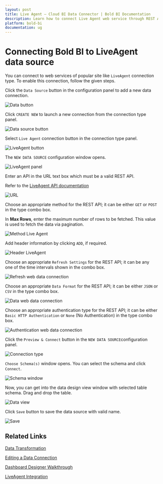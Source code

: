 ```yaml
---
layout: post
title: Live Agent – Cloud BI Data Connector | Bold BI Documentation
description: Learn how to connect Live Agent web service through REST API endpoint with Bold BI Cloud and create data source for dashboard configuration.
platform: bold-bi
documentation: ug
---
```


# Connecting Bold BI to LiveAgent data source

  You can connect to web services of popular site like `LiveAgent` connection type. To enable this connection, follow the given steps.
  
  Click the `Data Source` button in the configuration panel to add a new data connection.
   
   ![Data button](/static/assets/working-with-datasource/data-connectors/images/common/databutton.png)
   
   Click `CREATE NEW` to launch a new connection from the connection type panel. 
   
   ![Data source button](/static/assets/working-with-datasource/data-connectors/images/common/datasourcebutton.png)
  
  Select `Live Agent` connection button in the connection type panel.

  ![LiveAgent button](/static/assets/working-with-datasource/data-connectors/images/live-agent/liveagent_button.png)

  The `NEW DATA SOURCE` configuration window opens.

  ![LiveAgent panel](/static/assets/working-with-datasource/data-connectors/images/live-agent/liveagent_panel.png)

  Enter an API in the URL text box which must be a valid REST API.

  Refer to the [LiveAgent API documentation](https://www.ladesk.com/features/api/)

  ![URL](/static/assets/working-with-datasource/data-connectors/images/live-agent/URL_liveagent.png)

  Choose an appropriate method for the REST API; it can be either `GET` or `POST` in the type combo box.
  
  In **Max Rows**, enter the maximum number of rows to be fetched. This value is used to fetch the data via pagination.

  ![Method Live Agent](/static/assets/working-with-datasource/data-connectors/images/live-agent/Method_liveagent.png)

  Add header information by clicking `ADD`, if required.

  ![Header LiveAgent](/static/assets/working-with-datasource/data-connectors/images/live-agent/Header_liveagent.png)
  
  Choose an appropriate `Refresh Settings` for the REST API; it can be any one of the time intervals shown in the combo box.

  ![Refresh web data connection](/static/assets/working-with-datasource/data-connectors/images/live-agent/Refresh_webdataconnection.png)

  Choose an appropriate `Data Format` for the REST API; it can be either `JSON` or `CSV` in the type combo box.

  ![Data web data connection](/static/assets/working-with-datasource/data-connectors/images/live-agent/Data_webdataconnection.png)

  Choose an appropriate authentication type for the REST API; it can be either `Basic HTTP Authentication` or `None` (No Authentication) in the type combo box.

  ![Authentication web data connection](/static/assets/working-with-datasource/data-connectors/images/live-agent/Authentication_webdataconnection.png)
  
  Click the `Preview & Connect` button in the `NEW DATA SOURCE`configuration panel. 
  
  ![Connection type](/static/assets/working-with-datasource/data-connectors/images/live-agent/liveagent_connectiontype.png)

  `Choose Schema(s)` window opens. You can select the schema and click `Connect`.
  
  ![Schema window](/static/assets/working-with-datasource/data-connectors/images/live-agent/asknicelyschemawindow.png)
  
  Now, you can get into the data design view window with selected table schema. Drag and drop the table.
  
  ![Data view](/static/assets/working-with-datasource/data-connectors/images/live-agent/dataview_asknicely.png)

  Click `Save` button to save the data source with valid name.

   ![Save](/static/assets/working-with-datasource/data-connectors/images/live-agent/save_asknicely.png)

## Related Links

[Data Transformation](/working-with-data-source/transforming-data/joining-table/)

[Editing a Data Connection](/working-with-data-source/editing-a-data-connection/)   

[Dashboard Designer Walkthrough](/getting-started/creating-dashboard/)

[LiveAgent Integration](https://www.boldbi.com/integrations/liveagent?utm_source=syncfusion&utm_medium=documentation&utm_campaign=boldbiliveagentintegration)

  







  
































